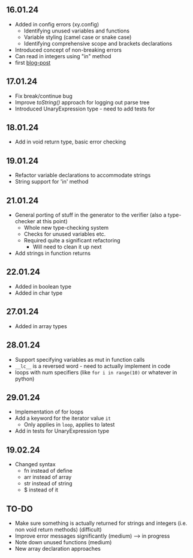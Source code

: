 ## 16.01.24

- Added in config errors (xy.config)
    - Identifying unused variables and functions
    - Variable styling (camel case or snake case)
    - Identifying comprehensive scope and brackets declarations
- Introduced concept of non-breaking errors
- Can read in integers using "in" method
- first [blog-post](https://joshuawills.github.io/blogs/01.html)

## 17.01.24

- Fix break/continue bug
- Improve *toString()* approach for logging out parse tree
- Introduced UnaryExpression type - need to add tests for

## 18.01.24

- Add in void return type, basic error checking

## 19.01.24

- Refactor variable declarations to accommodate strings
- String support for 'in' method

## 21.01.24

- General porting of stuff in the generator to the verifier (also a type-checker at this point)
    - Whole new type-checking system
    - Checks for unused variables etc.
    - Required quite a significant refactoring
        - Will need to clean it up next
- Add strings in function returns

## 22.01.24

- Added in boolean type
- Added in char type

## 27.01.24

- Added in array types


## 28.01.24

- Support specifying variables as mut in function calls 
- `__lc__` is a reversed word - need to actually implement in code
- loops with num specifiers (like `for i in range(10)` or whatever in python) 

## 29.01.24

- Implementation of for loops
- Add a keyword for the iterator value `it`
    - Only applies in `loop`, applies to latest
- Add in tests for UnaryExpression type

## 19.02.24

- Changed syntax
    - fn instead of define
    - arr instead of array
    - str instead of string
    - $ instead of it



## TO-DO

- Make sure something is actually returned for strings and integers (i.e. non void return methods) (difficult)
- Improve error messages significantly (medium) --> in progress
- Note down unused functions (medium)
- New array declaration approaches